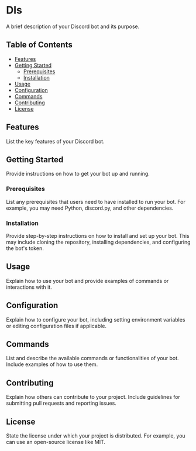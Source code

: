 # DIs
A brief description of your Discord bot and its purpose.

## Table of Contents
- [Features](#features)
- [Getting Started](#getting-started)
  - [Prerequisites](#prerequisites)
  - [Installation](#installation)
- [Usage](#usage)
- [Configuration](#configuration)
- [Commands](#commands)
- [Contributing](#contributing)
- [License](#license)

## Features

List the key features of your Discord bot.

## Getting Started

Provide instructions on how to get your bot up and running.

### Prerequisites

List any prerequisites that users need to have installed to run your bot. For example, you may need Python, discord.py, and other dependencies.

### Installation

Provide step-by-step instructions on how to install and set up your bot. This may include cloning the repository, installing dependencies, and configuring the bot's token.

## Usage

Explain how to use your bot and provide examples of commands or interactions with it.

## Configuration

Explain how to configure your bot, including setting environment variables or editing configuration files if applicable.

## Commands

List and describe the available commands or functionalities of your bot. Include examples of how to use them.

## Contributing

Explain how others can contribute to your project. Include guidelines for submitting pull requests and reporting issues.

## License

State the license under which your project is distributed. For example, you can use an open-source license like MIT.

